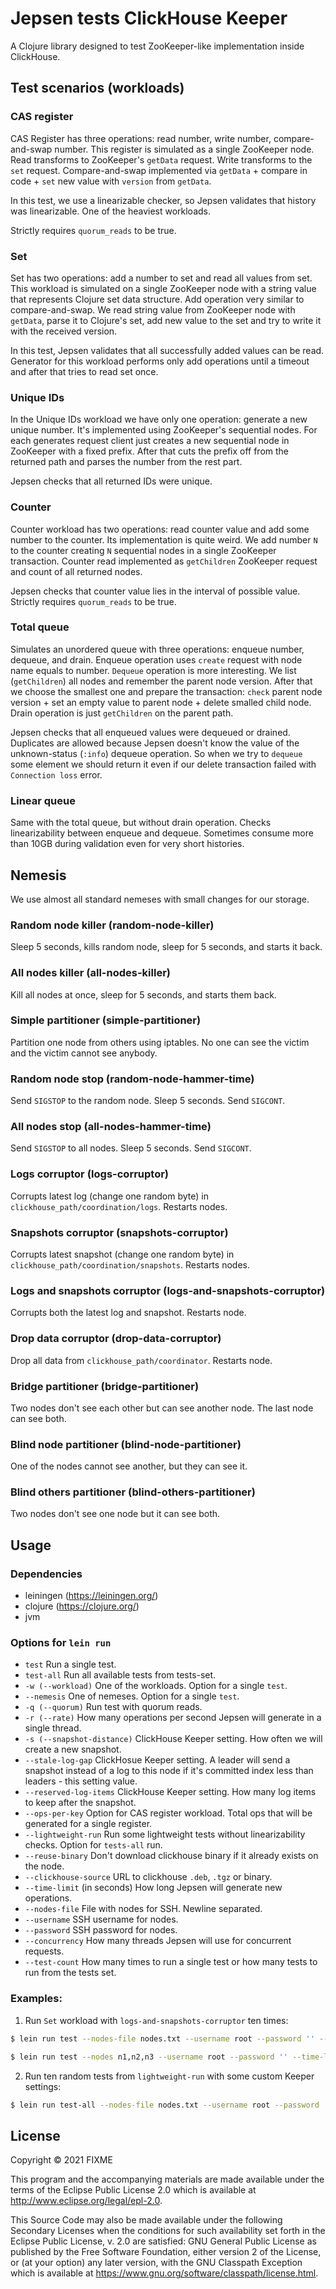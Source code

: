 # Jepsen tests ClickHouse Keeper

A Clojure library designed to test ZooKeeper-like implementation inside ClickHouse.

## Test scenarios (workloads)

### CAS register

CAS Register has three operations: read number, write number, compare-and-swap number. This register is simulated as a single ZooKeeper node. Read transforms to ZooKeeper's `getData` request. Write transforms to the `set` request. Compare-and-swap implemented via `getData` + compare in code + `set` new value with `version` from `getData`.

In this test, we use a linearizable checker, so Jepsen validates that history was linearizable. One of the heaviest workloads.

Strictly requires `quorum_reads` to be true.

### Set

Set has two operations: add a number to set and read all values from set. This workload is simulated on a single ZooKeeper node with a string value that represents Clojure set data structure. Add operation very similar to compare-and-swap. We read string value from ZooKeeper node with `getData`, parse it to Clojure's set, add new value to the set and try to write it with the received version.

In this test, Jepsen validates that all successfully added values can be read. Generator for this workload performs only add operations until a timeout and after that tries to read set once.

### Unique IDs

In the Unique IDs workload we have only one operation: generate a new unique number. It's implemented using ZooKeeper's sequential nodes. For each generates request client just creates a new sequential node in ZooKeeper with a fixed prefix. After that cuts the prefix off from the returned path and parses the number from the rest part.

Jepsen checks that all returned IDs were unique.

### Counter

Counter workload has two operations: read counter value and add some number to the counter. Its implementation is quite weird. We add number `N` to the counter creating `N` sequential nodes in a single ZooKeeper transaction. Counter read implemented as `getChildren` ZooKeeper request and count of all returned nodes.

Jepsen checks that counter value lies in the interval of possible value. Strictly requires `quorum_reads` to be true.

### Total queue

Simulates an unordered queue with three operations: enqueue number, dequeue, and drain. Enqueue operation uses `create` request with node name equals to number. `Dequeue` operation is more interesting. We list (`getChildren`) all nodes and remember the parent node version. After that we choose the smallest one and prepare the transaction: `check` parent node version + set an empty value to parent node + delete smalled child node. Drain operation is just `getChildren` on the parent path.

Jepsen checks that all enqueued values were dequeued or drained. Duplicates are allowed because  Jepsen doesn't know the value of the unknown-status (`:info`) dequeue operation. So when we try to `dequeue` some element we should return it even if our delete transaction failed with `Connection loss` error.

### Linear queue

Same with the total queue, but without drain operation. Checks linearizability between enqueue and dequeue. Sometimes consume more than 10GB during validation even for very short histories.


## Nemesis

We use almost all standard nemeses with small changes for our storage.

### Random node killer (random-node-killer)

Sleep 5 seconds, kills random node, sleep for 5 seconds, and starts it back.

### All nodes killer (all-nodes-killer)

Kill all nodes at once, sleep for 5 seconds, and starts them back.

### Simple partitioner (simple-partitioner)

Partition one node from others using iptables. No one can see the victim and the victim cannot see anybody.

### Random node stop (random-node-hammer-time)

Send `SIGSTOP` to the random node. Sleep 5 seconds. Send `SIGCONT`.

### All nodes stop (all-nodes-hammer-time)

Send `SIGSTOP` to all nodes. Sleep 5 seconds. Send `SIGCONT`.

### Logs corruptor (logs-corruptor)

Corrupts latest log (change one random byte) in `clickhouse_path/coordination/logs`. Restarts nodes.

### Snapshots corruptor (snapshots-corruptor)

Corrupts latest snapshot (change one random byte) in `clickhouse_path/coordination/snapshots`. Restarts nodes.

### Logs and snapshots corruptor  (logs-and-snapshots-corruptor)

Corrupts both the latest log and snapshot. Restarts node.

### Drop data corruptor (drop-data-corruptor)

Drop all data from `clickhouse_path/coordinator`. Restarts node.

### Bridge partitioner (bridge-partitioner)

Two nodes don't see each other but can see another node. The last node can see both.

### Blind node partitioner (blind-node-partitioner)

One of the nodes cannot see another, but they can see it.

### Blind others partitioner (blind-others-partitioner)

Two nodes don't see one node but it can see both.

## Usage

### Dependencies

- leiningen (https://leiningen.org/)
- clojure (https://clojure.org/)
- jvm

### Options for `lein run`

- `test` Run a single test.
- `test-all` Run all available tests from tests-set.
- `-w (--workload)` One of the workloads. Option for a single `test`.
- `--nemesis` One of nemeses. Option for a single `test`.
- `-q (--quorum)` Run test with quorum reads.
- `-r (--rate)` How many operations per second Jepsen will generate in a single thread.
- `-s (--snapshot-distance)` ClickHouse Keeper setting. How often we will create a new snapshot.
- `--stale-log-gap` ClickHosue Keeper setting. A leader will send a snapshot instead of a log to this node if it's committed index less than leaders - this setting value.
- `--reserved-log-items` ClickHouse Keeper setting. How many log items to keep after the snapshot.
- `--ops-per-key` Option for CAS register workload. Total ops that will be generated for a single register.
- `--lightweight-run` Run some lightweight tests without linearizability checks. Option for `tests-all` run.
- `--reuse-binary` Don't download clickhouse binary if it already exists on the node.
- `--clickhouse-source` URL to clickhouse `.deb`, `.tgz` or binary.
- `--time-limit` (in seconds) How long Jepsen will generate new operations.
- `--nodes-file` File with nodes for SSH. Newline separated.
- `--username` SSH username for nodes.
- `--password` SSH password for nodes.
- `--concurrency` How many threads Jepsen will use for concurrent requests.
- `--test-count` How many times to run a single test or how many tests to run from the tests set.


### Examples:

1. Run `Set` workload with `logs-and-snapshots-corruptor` ten times:

```sh
$ lein run test --nodes-file nodes.txt --username root --password '' --time-limit 30 --concurrency 50 -r 50 --workload set --nemesis logs-and-snapshots-corruptor  --clickhouse-source 'https://clickhouse-builds.s3.yandex.net/someurl/clickhouse-common-static_21.4.1.6321_amd64.deb' -q --test-count 10 --reuse-binary

$ lein run test --nodes n1,n2,n3 --username root --password '' --time-limit 30 --concurrency 50 -r 50 --workload set --nemesis logs-and-snapshots-corruptor  --clickhouse-source '/usr/bin/clickhouse' -q --test-count 10 --reuse-binary
```

2. Run ten random tests from `lightweight-run` with some custom Keeper settings:

``` sh
$ lein run test-all --nodes-file nodes.txt --username root --password '' --time-limit 30 --concurrency 50 -r 50 --snapshot-distance 100 --stale-log-gap 100 --reserved-log-items 10 --lightweight-run  --clickhouse-source 'someurl' -q --reuse-binary --test-count 10
```


## License

Copyright © 2021 FIXME

This program and the accompanying materials are made available under the
terms of the Eclipse Public License 2.0 which is available at
http://www.eclipse.org/legal/epl-2.0.

This Source Code may also be made available under the following Secondary
Licenses when the conditions for such availability set forth in the Eclipse
Public License, v. 2.0 are satisfied: GNU General Public License as published by
the Free Software Foundation, either version 2 of the License, or (at your
option) any later version, with the GNU Classpath Exception which is available
at https://www.gnu.org/software/classpath/license.html.

